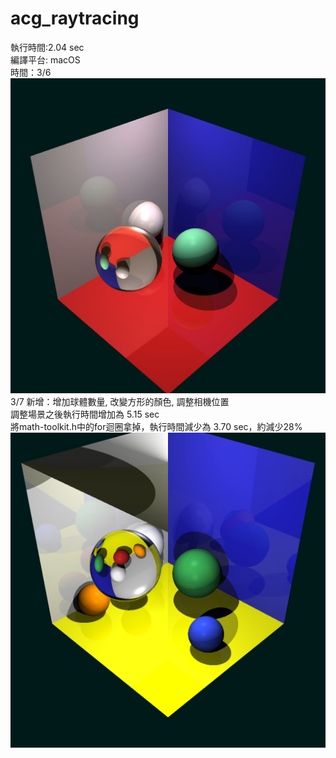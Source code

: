 # acg_raytracing  
執行時間:2.04 sec  
編譯平台: macOS  
時間：3/6  
![image](https://github.com/ych1997/acg_raytracing/blob/main/baseline.jpg)  
3/7 新增：增加球體數量, 改變方形的顏色, 調整相機位置  
調整場景之後執行時間增加為 5.15 sec  
將math-toolkit.h中的for迴圈拿掉，執行時間減少為 3.70 sec，約減少28% 
![image](https://github.com/ych1997/acg_raytracing/blob/main/ray.bmp)

